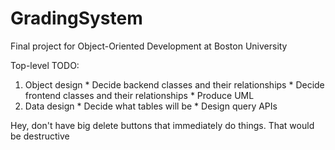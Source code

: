 # GradingSystem
Final project for Object-Oriented Development at Boston University

Top-level TODO:

  1. Object design
    * Decide backend classes and their relationships
    * Decide frontend classes and their relationships
    * Produce UML 
  2. Data design
    * Decide what tables will be
    * Design query APIs

Hey, don't have big delete buttons that immediately do things. That would be destructive

